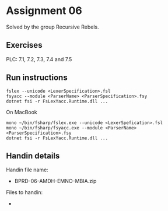 # Assignment 06

Solved by the group Recursive Rebels.

## Exercises

PLC: 7.1, 7.2, 7.3, 7.4 and 7.5

## Run instructions

```{}
fslex --unicode <LexerSpecification>.fsl
fsyacc --module <ParserName> <ParserSpecification>.fsy
dotnet fsi -r FsLexYacc.Runtime.dll ...
```

On MacBook

```{}
mono ~/bin/fsharp/fslex.exe --unicode <LexerSpefication>.fsl
mono ~/bin/fsharp/fsyacc.exe --module <ParserName> <ParserSpecification>.fsy
dotnet fsi -r FsLexYacc.Runtime.dll ...
```

## Handin details

Handin file name:

- BPRD-06-AMDH-EMNO-MBIA.zip

Files to handin:

- 

